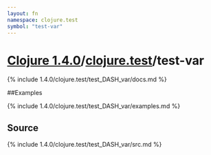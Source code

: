 ```yaml
---
layout: fn
namespace: clojure.test
symbol: "test-var"
---
```


# [Clojure 1.4.0](../../)/[clojure.test](../)/test-var

{% include 1.4.0/clojure.test/test_DASH_var/docs.md %}

##Examples

{% include 1.4.0/clojure.test/test_DASH_var/examples.md %}
## Source
{% include 1.4.0/clojure.test/test_DASH_var/src.md %}

